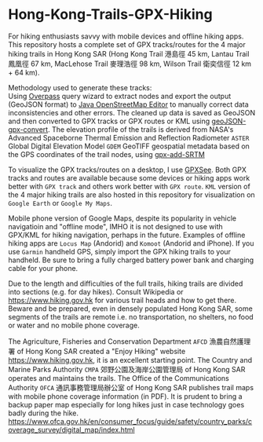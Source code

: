 # Hong-Kong-Trails-GPX-Hiking
For hiking enthusiasts savvy with mobile devices and offline hiking apps. This repository hosts a complete set of GPX tracks/routes for the 4 major hiking trails in Hong Kong SAR (Hong Kong Trail 港島徑 45 km, Lantau Trail 鳳凰徑 67 km, MacLehose Trail 麥理浩徑 98 km, Wilson Trail 衛奕信徑 12 km + 64 km).

Methodology used to generate these tracks:<br>
Using [Overpass](https://www.overpass-turbo.eu) query wizard to extract nodes and export the output (GeoJSON format) to [Java OpenStreetMap Editor](https://josm.openstreetmap.de/) to manually correct data inconsistencies and other errors. The cleaned up data is saved as GeoJSON and then converted to GPX tracks or GPX routes or KML using [geoJSON-gpx-convert](https://github.com/nicholas-fong/geoJSON-gpx-convert). The elevation profile of the trails is derived from NASA's Advanced Spaceborne Thermal Emission and Reflection Radiometer `ASTER` Global Digital Elevation Model `GDEM` GeoTIFF geospatial metadata based on the GPS coordinates of the trail nodes, using [gpx-add-SRTM](https://github.com/nicholas-fong/gpx-add-SRTM)

To visualize the GPX tracks/routes on a desktop, I use [GPXSee](www.gpxsee.org). Both GPX tracks and routes are available because some devices or hiking apps work better with `GPX track` and others work better with `GPX route`. `KML` version of the 4 major hiking trails are also hosted in this repository for visualization on `Google Earth` or `Google My Maps`.

Mobile phone version of Google Maps, despite its popularity in vehicle navigatioin and "offline mode", IMHO it is not designed to use with GPX/KML for hiking navigation, perhaps in the future. Examples of offline hiking apps are `Locus Map` (Andorid) and `Komoot` (Andorid and iPhone). If you use `Garmin` handheld GPS, simply import the GPX hiking trails to your handheld. Be sure to bring a fully charged battery power bank and charging cable for your phone.

Due to the length and difficulties of the full trails, hiking trails are divided into sections (e.g. for day hikes). Consult Wikipedia or https://www.hiking.gov.hk for various trail heads and how to get there. Beware and be prepared, even in densely populated Hong Kong SAR, some segments of the trails are remote i.e. no transportation, no shelters, no food or water and no mobile phone coverage.

The Agriculture, Fisheries and Conservation Department `AFCD` 漁農自然護理署 of Hong Kong SAR created a "Enjoy Hiking" website https://www.hiking.gov.hk, it is an excellent starting point. The Country and Marine Parks Authority `CMPA` 郊野公園及海岸公園管理局 of Hong Kong SAR operates and maintains the trails.
The Office of the Communications Authority `OFCA` 通訊事務管理局辦公室 of Hong Kong SAR publishes trail maps with mobile phone coverage information (in PDF). It is prudent to bring a backup paper map especially for long hikes just in case technology goes badly during the hike. https://www.ofca.gov.hk/en/consumer_focus/guide/safety/country_parks/coverage_survey/digital_map/index.html
